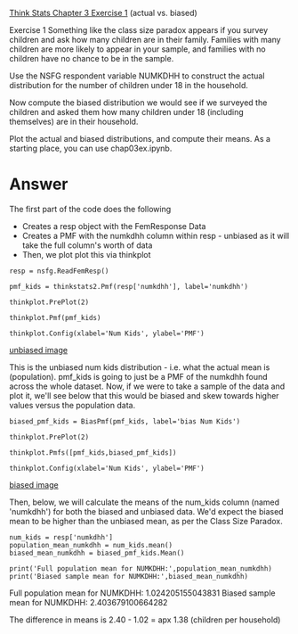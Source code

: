 [Think Stats Chapter 3 Exercise 1](http://greenteapress.com/thinkstats2/html/thinkstats2004.html#toc31) (actual vs. biased)

Exercise 1   Something like the class size paradox appears if you survey children and ask how many children are in their family. Families with many children are more likely to appear in your sample, and families with no children have no chance to be in the sample.

Use the NSFG respondent variable NUMKDHH to construct the actual distribution for the number of children under 18 in the household.

Now compute the biased distribution we would see if we surveyed the children and asked them how many children under 18 (including themselves) are in their household.

Plot the actual and biased distributions, and compute their means. As a starting place, you can use chap03ex.ipynb. 


# Answer

The first part of the code does the following

* Creates a resp object with the FemResponse Data
* Creates a PMF with the numkdhh column within resp - unbiased as it will take the full column's worth of data
* Then, we plot plot this via thinkplot

```
resp = nsfg.ReadFemResp()

pmf_kids = thinkstats2.Pmf(resp['numkdhh'], label='numkdhh')

thinkplot.PrePlot(2)

thinkplot.Pmf(pmf_kids)

thinkplot.Config(xlabel='Num Kids', ylabel='PMF')

```

[unbiased image](https://github.com/BNewborn/dsp/blob/master/unbiased_kids.png)

This is the unbiased num kids distribution - i.e. what the actual mean is (population). pmf_kids is going to just be a PMF of the numkdhh found across the whole dataset. Now, if we were to take a sample of the data and plot it, we'll see below that this would be biased and skew towards higher values versus the population data.

```
biased_pmf_kids = BiasPmf(pmf_kids, label='bias Num Kids')

thinkplot.PrePlot(2)

thinkplot.Pmfs([pmf_kids,biased_pmf_kids])

thinkplot.Config(xlabel='Num Kids', ylabel='PMF')
```
[biased image](https://github.com/BNewborn/dsp/blob/master/unbiased_and_biased_kids.png)

Then, below, we will calculate the means of the num_kids column (named 'numkdhh') for both the biased and unbiased data. We'd expect the biased mean to be higher than the unbiased mean, as per the Class Size Paradox.

```
num_kids = resp['numkdhh']
population_mean_numkdhh = num_kids.mean()
biased_mean_numkdhh = biased_pmf_kids.Mean()

print('Full population mean for NUMKDHH:',population_mean_numkdhh)
print('Biased sample mean for NUMKDHH:',biased_mean_numkdhh)
```

 Full population mean for NUMKDHH: 1.024205155043831
 Biased sample mean for NUMKDHH: 2.403679100664282

The difference in means is 2.40 - 1.02 = apx 1.38 (children per household)

